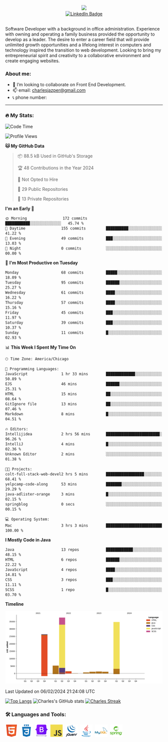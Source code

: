 <div id="header" align="center">
  <img src="https://media.giphy.com/media/O2PhyxtkFwCtUO6nen/giphy.gif" width="100"/>
</div>

<div id="badges" align="center">
  <a href="https://www.linkedin.com/in/charles-jazper/">
    <img src="https://img.shields.io/badge/LinkedIn-blue?style=for-the-badge&logo=linkedin&logoColor=white" alt="LinkedIn Badge"/>
  </a>
</div>

<div id="profile-views" align="center">
  <img src="https://komarev.com/ghpvc/?username=charlesaggasid&style=flat-square&color=blue" alt=""/>
</div>

Software Developer with a background in office administration. Experience with owning and operating a family business provided the opportunity to develop as a leader. The desire to enter a career field that will provide unlimited growth opportunities and a lifelong interest in computers and technology inspired the transition to web development. Looking to bring my entrepreneurial spirit and creativity to a collaborative environment and create engaging websites.

### About me:
- 💞️ I’m looking to collaborate on Front End Development.
- 📫 email: charlesjazper@gmail.com
- 📞 phone number: 
---
### 🔥 My Stats:
<!--START_SECTION:waka-->
![Code Time](http://img.shields.io/badge/Code%20Time-463%20hrs%2014%20mins-blue)

![Profile Views](http://img.shields.io/badge/Profile%20Views-58-blue)

**🐱 My GitHub Data** 

> 📦 88.5 kB Used in GitHub's Storage 
 > 
> 🏆 48 Contributions in the Year 2024
 > 
> 🚫 Not Opted to Hire
 > 
> 📜 29 Public Repositories 
 > 
> 🔑 13 Private Repositories 
 > 
**I'm an Early 🐤** 

```text
🌞 Morning                172 commits         ███████████░░░░░░░░░░░░░░   45.74 % 
🌆 Daytime                155 commits         ██████████░░░░░░░░░░░░░░░   41.22 % 
🌃 Evening                49 commits          ███░░░░░░░░░░░░░░░░░░░░░░   13.03 % 
🌙 Night                  0 commits           ░░░░░░░░░░░░░░░░░░░░░░░░░   00.00 % 
```
📅 **I'm Most Productive on Tuesday** 

```text
Monday                   68 commits          █████░░░░░░░░░░░░░░░░░░░░   18.09 % 
Tuesday                  95 commits          ██████░░░░░░░░░░░░░░░░░░░   25.27 % 
Wednesday                61 commits          ████░░░░░░░░░░░░░░░░░░░░░   16.22 % 
Thursday                 57 commits          ████░░░░░░░░░░░░░░░░░░░░░   15.16 % 
Friday                   45 commits          ███░░░░░░░░░░░░░░░░░░░░░░   11.97 % 
Saturday                 39 commits          ███░░░░░░░░░░░░░░░░░░░░░░   10.37 % 
Sunday                   11 commits          █░░░░░░░░░░░░░░░░░░░░░░░░   02.93 % 
```


📊 **This Week I Spent My Time On** 

```text
🕑︎ Time Zone: America/Chicago

💬 Programming Languages: 
JavaScript               1 hr 33 mins        █████████████░░░░░░░░░░░░   50.89 % 
EJS                      46 mins             ██████░░░░░░░░░░░░░░░░░░░   25.31 % 
HTML                     15 mins             ██░░░░░░░░░░░░░░░░░░░░░░░   08.64 % 
GitIgnore file           13 mins             ██░░░░░░░░░░░░░░░░░░░░░░░   07.46 % 
Markdown                 8 mins              █░░░░░░░░░░░░░░░░░░░░░░░░   04.51 % 

🔥 Editors: 
Intellijidea             2 hrs 56 mins       ████████████████████████░   96.26 % 
IntelliJ                 4 mins              █░░░░░░░░░░░░░░░░░░░░░░░░   02.36 % 
Unknown Editor           2 mins              ░░░░░░░░░░░░░░░░░░░░░░░░░   01.38 % 

🐱‍💻 Projects: 
colt-full-stack-web-devel2 hrs 5 mins        █████████████████░░░░░░░░   68.41 % 
yelpcamp-code-along      53 mins             ███████░░░░░░░░░░░░░░░░░░   29.29 % 
java-adlister-orange     3 mins              █░░░░░░░░░░░░░░░░░░░░░░░░   02.15 % 
springblog               0 secs              ░░░░░░░░░░░░░░░░░░░░░░░░░   00.15 % 

💻 Operating System: 
Mac                      3 hrs 3 mins        █████████████████████████   100.00 % 
```

**I Mostly Code in Java** 

```text
Java                     13 repos            ████████████░░░░░░░░░░░░░   48.15 % 
HTML                     6 repos             ██████░░░░░░░░░░░░░░░░░░░   22.22 % 
JavaScript               4 repos             ████░░░░░░░░░░░░░░░░░░░░░   14.81 % 
CSS                      3 repos             ███░░░░░░░░░░░░░░░░░░░░░░   11.11 % 
SCSS                     1 repo              █░░░░░░░░░░░░░░░░░░░░░░░░   03.70 % 
```



**Timeline**

![Lines of Code chart](https://raw.githubusercontent.com/charlesaggasid/charlesaggasid/main/assets/bar_graph.png)


 Last Updated on 06/02/2024 21:24:08 UTC
<!--END_SECTION:waka-->

[![Top Langs](https://github-readme-stats.vercel.app/api/top-langs/?username=charlesaggasid&layout=compact)](https://github.com/charlesaggasid/github-readme-stats)
![Charles's GitHub stats](https://github-readme-stats.vercel.app/api?username=charlesaggasid&count_private=true&show_icons=true&theme=dracula)
[![Charles Streak](http://github-readme-streak-stats.herokuapp.com?user=charlesaggasid&theme=dark&background=000000)](https://git.io/streak-stats)


### 🛠️  Languages and Tools:
<div>
<img src="https://github.com/devicons/devicon/blob/master/icons/html5/html5-original.svg" title="HTML5" alt="HTML" width="40" height="40"/>&nbsp;
<img src="https://github.com/devicons/devicon/blob/master/icons/css3/css3-plain-wordmark.svg"  title="CSS3" alt="CSS" width="40" height="40"/>&nbsp;
<img src="https://github.com/devicons/devicon/blob/master/icons/bootstrap/bootstrap-original-wordmark.svg"  title="Bootstrap" alt="Bootstrap" width="40" height="40"/>&nbsp;
<img src="https://github.com/devicons/devicon/blob/master/icons/javascript/javascript-original.svg" title="JavaScript" alt="JavaScript" width="40" height="40"/>&nbsp;
  <img src="https://github.com/devicons/devicon/blob/master/icons/jquery/jquery-original-wordmark.svg" title="jQuery" alt="jQuery" width="40" height="40"/>&nbsp;
<img src="https://github.com/devicons/devicon/blob/master/icons/java/java-original.svg" title="Java"  alt="Java" width="40" height="40"/>&nbsp;
<img src="https://github.com/devicons/devicon/blob/master/icons/mysql/mysql-original-wordmark.svg" title="MySQL"  alt="MySQL" width="40" height="40"/>&nbsp;
<img src="https://github.com/devicons/devicon/blob/master/icons/spring/spring-original-wordmark.svg" title="Spring"  alt="Spring" width="40" height="40"/>&nbsp;  
</div>
<!---
charlesaggasid/charlesaggasid is a ✨ special ✨ repository because its `README.md` (this file) appears on your GitHub profile.
You can click the Preview link to take a look at your changes.
--->
